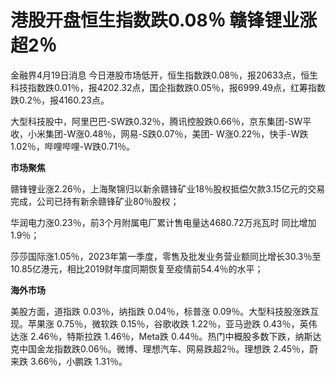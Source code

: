 # 港股开盘恒生指数跌0.08％ 赣锋锂业涨超2％

金融界4月19日消息
今日港股市场低开，恒生指数跌0.08％，报20633点，恒生科技指数跌0.01％，报4202.32点，国企指数跌0.05％，报6999.49点，红筹指数跌0.2％，报4160.23点。

大型科技股中，阿里巴巴-SW跌0.32％，腾讯控股跌0.66％，京东集团-SW平收，小米集团-W涨0.48％，网易-S跌0.07％，美团-
W涨0.22％，快手-W跌1.02％，哔哩哔哩-W跌0.71％。

**市场聚焦**

赣锋锂业涨2.26％，上海聚锦归以新余赣锋矿业18％股权抵偿欠款3.15亿元的交易完成，公司已持有新余赣锋矿业80％股权；

华润电力涨0.23％，前3个月附属电厂累计售电量达4680.72万兆瓦时 同比增加1.9％；

莎莎国际涨1.05％，2023年第一季度，零售及批发业务营业额同比增长30.3％至10.85亿港元，相比2019财年度同期恢复至疫情前54.4％的水平；

**海外市场**

美股方面，道指跌 0.03％，纳指跌 0.04％，标普涨 0.09％。大型科技股涨跌互现。苹果涨 0.75％，微软跌 0.15％，谷歌收跌
1.22％，亚马逊跌 0.43％，英伟达涨 2.46％，特斯拉跌 1.46％，Meta跌
0.44％。热门中概股多数下跌，纳斯达克中国金龙指数跌0.06％。微博、理想汽车、网易跌超2％。理想跌 2.45％，蔚来跌 3.66％，小鹏跌 1.31％。

